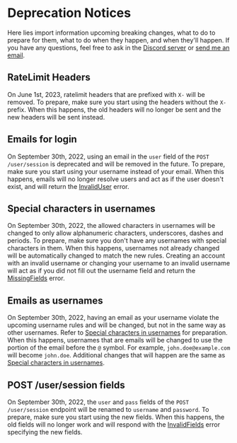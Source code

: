 # Deprecation Notices

Here lies import information upcoming breaking changes, what to do to prepare for them, what to do when they happen, and when they'll happen. If you have any questions, feel free to ask in the [Discord server](https://alekeagle.com/d) or [send me an email](mailto:cumulonimbus@alekeagle.com).

## RateLimit Headers

On June 1st, 2023, ratelimit headers that are prefixed with `X-` will be removed. To prepare, make sure you start using the headers without the `X-` prefix. When this happens, the old headers will no longer be sent and the new headers will be sent instead.

## Emails for login

On September 30th, 2022, using an email in the `user` field of the `POST /user/session` is deprecated and will be removed in the future. To prepare, make sure you start using your username instead of your email. When this happens, emails will no longer resolve users and act as if the user doesn't exist, and will return the [InvalidUser](/reference/structures/errors.md#invaliduser) error.

## Special characters in usernames

On September 30th, 2022, the allowed characters in usernames will be changed to only allow alphanumeric characters, underscores, dashes and periods. To prepare, make sure you don't have any usernames with special characters in them. When this happens, usernames not already changed will be automatically changed to match the new rules. Creating an account with an invalid username or changing your username to an invalid username will act as if you did not fill out the username field and return the [MissingFields](/reference/structures/errors.md#missingfields) error.

## Emails as usernames

On September 30th, 2022, having an email as your username violate the upcoming username rules and will be changed, but not in the same way as other usernames. Refer to [Special characters in usernames](#special-characters-in-usernames) for preparation. When this happens, usernames that are emails will be changed to use the portion of the email before the `@` symbol. For example, `john.doe@example.com` will become `john.doe`. Additional changes that will happen are the same as [Special characters in usernames](#special-characters-in-usernames).

## POST /user/session fields

On September 30th, 2022, the `user` and `pass` fields of the `POST /user/session` endpoint will be renamed to `username` and `password`. To prepare, make sure you start using the new fields. When this happens, the old fields will no longer work and will respond with the [InvalidFields](/reference/structures/errors.md#invalidfields) error specifying the new fields.
